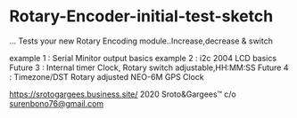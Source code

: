 # Rotary-Encoder-initial-test-sketch
... Tests your new Rotary Encoding module..Increase,decrease  &amp; switch

example 1 : Serial Minitor output basics
example 2 : i2c 2004 LCD basics
Future 3  : Internal timer Clock, Rotary switch adjustable,HH:MM:SS
Future 4  : Timezone/DST Rotary adjusted NEO-6M GPS Clock


https://srotogargees.business.site/
2020 Sroto&Gargees™  c/o surenbono76@gmail.com
